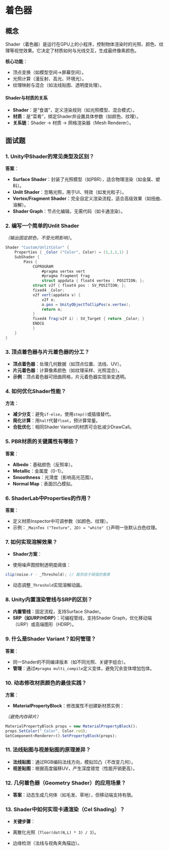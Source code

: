 # 着色器

## 概念

Shader（着色器）是运行在GPU上的小程序，控制物体渲染时的光照、颜色、纹理等视觉效果。它决定了材质如何与光线交互，生成最终像素颜色。

**核心功能**： 

- 顶点变换（如模型空间→屏幕空间）。
- 光照计算（漫反射、高光、环境光）。
- 纹理映射与混合（如法线贴图、透明度处理）。

#### **Shader与材质的关系**

- **Shader**：是“食谱”，定义渲染规则（如光照模型、混合模式）。
- **材质**：是“菜肴”，绑定Shader并设置具体参数（如颜色、纹理）。
- **关系链**：Shader → 材质 → 网格渲染器（Mesh Renderer）。

## 面试题

### 1. Unity中Shader的常见类型及区别？

**答案**： 

- **Surface Shader**：封装了光照模型（如PBR），适合物理渲染（如金属、塑料）。
- **Unlit Shader**：忽略光照，用于UI、特效（如发光粒子）。
- **Vertex/Fragment Shader**：完全自定义渲染流程，适合高级效果（如扭曲、溶解）。
- **Shader Graph**：节点化编辑，无需代码（如卡通渲染）。

### 2. 编写一个简单的Unlit Shader

*（输出固定颜色，不受光照影响）*。

```csharp
Shader "Custom/UnlitColor" {
    Properties { _Color ("Color", Color) = (1,1,1,1) }
    SubShader {
        Pass {
            CGPROGRAM
                #pragma vertex vert
                #pragma fragment frag
                struct appdata { float4 vertex : POSITION; };
            struct v2f { float4 pos : SV_POSITION; };
            fixed4 _Color;
            v2f vert(appdata v) { 
                v2f o; 
                o.pos = UnityObjectToClipPos(v.vertex); 
                return o; 
            }
            fixed4 frag(v2f i) : SV_Target { return _Color; }
            ENDCG
            }
    }
}
```

### 3. 顶点着色器与片元着色器的分工？

- **顶点着色器**：处理几何数据（如顶点位置、法线、UV）。
- **片元着色器**：计算像素颜色（如纹理采样、光照混合）。
- **示例**：顶点着色器可扭曲网格，片元着色器实现渐变透明。

### 4. 如何优化Shader性能？

**方法**： 

- **减少分支**：避免`if-else`，使用`step()`或插值替代。
- **简化计算**：用`half`代替`float`，预计算常量。
- **合批优化**：相同Shader Variant的材质可合批减少DrawCall。

### 5. PBR材质的关键属性有哪些？

**答案**： 

- **Albedo**：基础颜色（反照率）。
- **Metallic**：金属度（0-1）。
- **Smoothness**：光滑度（影响高光范围）。
- **Normal Map**：表面凹凸模拟。

### 6. ShaderLab中Properties的作用？

**答案**： 

- 定义材质Inspector中可调参数（如颜色、纹理）。
- 示例：`_MainTex ("Texture", 2D) = "white" {}`声明一张默认白色纹理。

### 7. 如何实现溶解效果？

- **Shader方案**： 

- 使用噪声图控制透明度阈值： 

```csharp
clip(noise.r - _Threshold); // 裁剪低于阈值的像素
```

- 动态调整`_Threshold`实现溶解动画。

### 8. Unity内置渲染管线与SRP的区别？

- **内置管线**：固定流程，支持Surface Shader。
- **SRP（如URP/HDRP）**：可编程管线，支持Shader Graph，优化移动端（URP）或高端图形（HDRP）。

### 9. 什么是Shader Variant？如何管理？

**答案**： 

- 同一Shader的不同编译版本（如不同光照、关键字组合）。
- **管理**：通过`#pragma multi_compile`定义变体，避免冗余变体增加包体。

### 10. 动态修改材质颜色的最佳实践？

**方案**： 

- **MaterialPropertyBlock**：修改属性不创建新材质实例： 

*（避免内存碎片）*

```js
MaterialPropertyBlock props = new MaterialPropertyBlock();
props.SetColor("_Color", Color.red);
GetComponent<Renderer>().SetPropertyBlock(props);
```

### 11. 法线贴图与视差贴图的原理差异？

- **法线贴图**：通过RGB编码法线方向，模拟凹凸（不改变几何）。
- **视差贴图**：根据高度偏移UV，产生深度错觉（性能开销更高）。

### 12. 几何着色器（Geometry Shader）的应用场景？

- **答案**：动态生成几何体（如毛发、草地），但移动端支持有限。

### 13. Shader中如何实现卡通渲染（Cel Shading）？

- **关键步骤**： 

- 离散化光照（`floor(dot(N,L) * 3) / 3`）。
- 边缘检测（法线与视角夹角描边）。
